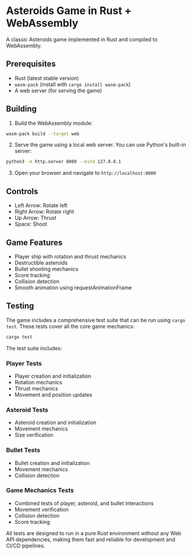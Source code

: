 # Asteroids Game in Rust + WebAssembly

A classic Asteroids game implemented in Rust and compiled to WebAssembly.

## Prerequisites

- Rust (latest stable version)
- `wasm-pack` (install with `cargo install wasm-pack`)
- A web server (for serving the game)

## Building

1. Build the WebAssembly module:
```bash
wasm-pack build --target web
```

2. Serve the game using a local web server. You can use Python's built-in server:
```bash
python3 -m http.server 8000 --bind 127.0.0.1
```

3. Open your browser and navigate to `http://localhost:8000`

## Controls

- Left Arrow: Rotate left
- Right Arrow: Rotate right
- Up Arrow: Thrust
- Space: Shoot

## Game Features

- Player ship with rotation and thrust mechanics
- Destructible asteroids
- Bullet shooting mechanics
- Score tracking
- Collision detection
- Smooth animation using requestAnimationFrame

## Testing

The game includes a comprehensive test suite that can be run using `cargo test`. These tests cover all the core game mechanics:

```bash
cargo test
```

The test suite includes:

### Player Tests
- Player creation and initialization
- Rotation mechanics
- Thrust mechanics
- Movement and position updates

### Asteroid Tests
- Asteroid creation and initialization
- Movement mechanics
- Size verification

### Bullet Tests
- Bullet creation and initialization
- Movement mechanics
- Collision detection

### Game Mechanics Tests
- Combined tests of player, asteroid, and bullet interactions
- Movement verification
- Collision detection
- Score tracking

All tests are designed to run in a pure Rust environment without any Web API dependencies, making them fast and reliable for development and CI/CD pipelines. 
